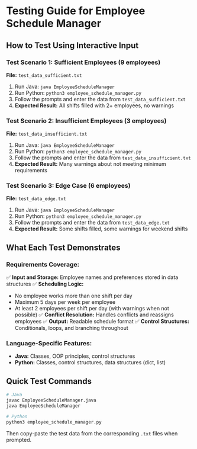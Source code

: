 # Testing Guide for Employee Schedule Manager

## How to Test Using Interactive Input

### Test Scenario 1: Sufficient Employees (9 employees)
**File:** `test_data_sufficient.txt`

1. Run Java: `java EmployeeScheduleManager`
2. Run Python: `python3 employee_schedule_manager.py`
3. Follow the prompts and enter the data from `test_data_sufficient.txt`
4. **Expected Result:** All shifts filled with 2+ employees, no warnings

### Test Scenario 2: Insufficient Employees (3 employees)
**File:** `test_data_insufficient.txt`

1. Run Java: `java EmployeeScheduleManager`
2. Run Python: `python3 employee_schedule_manager.py`
3. Follow the prompts and enter the data from `test_data_insufficient.txt`
4. **Expected Result:** Many warnings about not meeting minimum requirements

### Test Scenario 3: Edge Case (6 employees)
**File:** `test_data_edge.txt`

1. Run Java: `java EmployeeScheduleManager`
2. Run Python: `python3 employee_schedule_manager.py`
3. Follow the prompts and enter the data from `test_data_edge.txt`
4. **Expected Result:** Some shifts filled, some warnings for weekend shifts

## What Each Test Demonstrates

### Requirements Coverage:
✅ **Input and Storage:** Employee names and preferences stored in data structures
✅ **Scheduling Logic:** 
   - No employee works more than one shift per day
   - Maximum 5 days per week per employee
   - At least 2 employees per shift per day (with warnings when not possible)
✅ **Conflict Resolution:** Handles conflicts and reassigns employees
✅ **Output:** Readable schedule format
✅ **Control Structures:** Conditionals, loops, and branching throughout

### Language-Specific Features:
- **Java:** Classes, OOP principles, control structures
- **Python:** Classes, control structures, data structures (dict, list)

## Quick Test Commands

```bash
# Java
javac EmployeeScheduleManager.java
java EmployeeScheduleManager

# Python
python3 employee_schedule_manager.py
```

Then copy-paste the test data from the corresponding `.txt` files when prompted.
